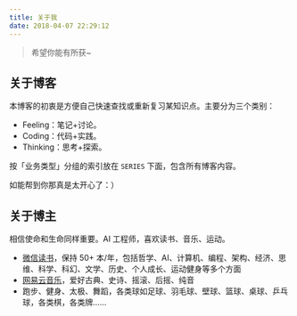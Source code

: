 ```yaml
---
title: 关于我
date: 2018-04-07 22:29:12
---
```


>希望你能有所获~

## 关于博客

本博客的初衷是方便自己快速查找或重新复习某知识点。主要分为三个类别：

- Feeling：笔记+讨论。
- Coding：代码+实践。
- Thinking：思考+探索。

按「业务类型」分组的索引放在 `SERIES` 下面，包含所有博客内容。

如能帮到你那真是太开心了：）

## 关于博主

相信使命和生命同样重要。AI 工程师，喜欢读书、音乐、运动。

- [微信读书](https://weread.qq.com/wrpage/profile/3708890)，保持 50+ 本/年，包括哲学、AI、计算机、编程、架构、经济、思维、科学、科幻、文学、历史、个人成长、运动健身等多个方面
- [网易云音乐](https://music.163.com/#/user/home?id=35964722)，爱好古典、史诗、摇滚、后摇、纯音
- 跑步、健身、太极、舞蹈，各类球如足球、羽毛球、壁球、篮球、桌球、乒乓球，各类棋，各类牌……

